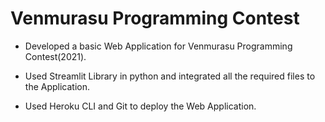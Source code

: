 # Venmurasu Programming Contest

* Developed a basic Web Application for Venmurasu Programming Contest(2021).

* Used Streamlit Library in python and integrated all the required files to the Application.

* Used Heroku CLI and Git to deploy the Web Application.
